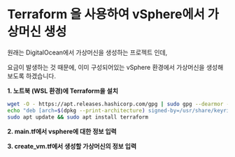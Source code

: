 # Terraform 을 사용하여 vSphere에서 가상머신 생성

원래는 DigitalOcean에서 가상머신을 생성하는 프로젝트 인데, 

요금이 발생하는 것 때문에, 이미 구성되어있는 vSphere 환경에서 가상머신을 생성해보도록 하겠습니다.

**1. 노트북 (WSL 환경)에 Terraform을 설치**
```sh
wget -O - https://apt.releases.hashicorp.com/gpg | sudo gpg --dearmor -o /usr/share/keyrings/hashicorp-archive-keyring.gpg
echo "deb [arch=$(dpkg --print-architecture) signed-by=/usr/share/keyrings/hashicorp-archive-keyring.gpg] https://apt.releases.hashicorp.com $(lsb_release -cs) main" | sudo tee /etc/apt/sources.list.d/hashicorp.list
sudo apt update && sudo apt install terraform
```

**2. main.tf에서 vsphere에 대한 정보 입력**

**3. create_vm.tf에서 생성할 가상머신의 정보 입력**